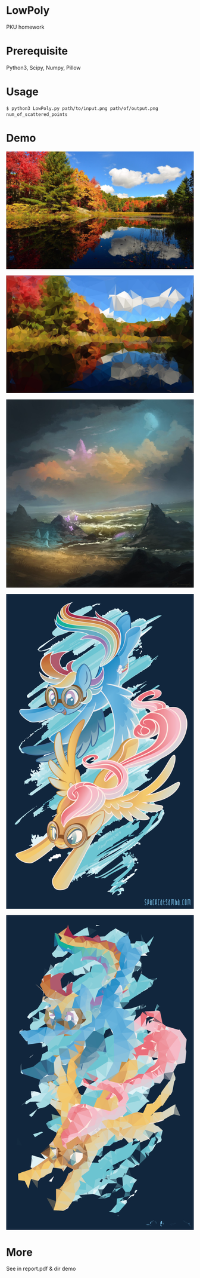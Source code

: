 # LowPoly
PKU homework

# Prerequisite
Python3, Scipy, Numpy, Pillow

# Usage
    $ python3 LowPoly.py path/to/input.png path/of/output.png num_of_scattered_points

# Demo
![scene_raw](./demo/pointscompare/scene1_raw.jpg)

![scene_2000](./demo/pointscompare/scene1_2000.jpg)

![equestria_raw](./demo/pointscompare/equestria_raw.jpg)

![fsrd_raw](./demo/methodcompare/fsrd_raw.png)

![fsrd_sort_2000](./demo/methodcompare/fsrd_sort_2000.png)
# More
See in report.pdf & dir demo
